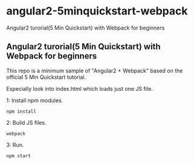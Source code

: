 # angular2-5minquickstart-webpack
Angular2 turorial(5 Min Quickstart) with Webpack for beginners

## Angular2 turorial(5 Min Quickstart) with Webpack for beginners

This repo is a minimum sample of "Angular2 + Webpack" based on the official 5 Min Quickstart tutorial.

Especially look into index.html which loads just one JS file.

1: Install npm modules.
```
npm install
```

2: Build JS files.
```
webpack
```

3: Run.
```
npm start
```

